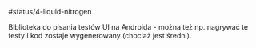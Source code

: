 #status/4-liquid-nitrogen 

Biblioteka do pisania testów UI na Androida - można też np. nagrywać te testy i kod zostaje wygenerowany (chociaż jest średni).